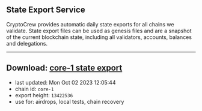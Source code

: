 ## State Export Service
CryptoCrew provides automatic daily state exports for all chains we validate. State export files can be used as genesis files and are a snapshot of the current blockchain state, including all validators, accounts, balances and delegations.

---
**Download: [core-1 state export](https://dl.ccvalidators.com/SERVICE/persistence/core-1_export_13422536.json)**
---

- last updated: Mon Oct 02 2023 12:05:44
- chain id: `core-1`
- export height: `13422536`
- use for: airdrops, local tests, chain recovery
